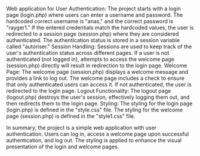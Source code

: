 Web application for User Authentication:
    The project starts with a login page (login.php) where users can enter a username and password.
    The hardcoded correct username is "anas," and the correct password is "rayger1."
    If the entered credentials match the hardcoded values, the user is redirected to a session page (session.php) where they are considered authenticated.
    The authentication status is stored in a session variable called "autoriser."
Session Handling:
    Sessions are used to keep track of the user's authentication status across different pages.
    If a user is not authenticated (not logged in), attempts to access the welcome page (session.php) directly will result in redirection to the login page.
Welcome Page:
    The welcome page (session.php) displays a welcome message and provides a link to log out.
    The welcome page includes a check to ensure that only authenticated users can access it. If not authenticated, the user is redirected to the login page.
Logout Functionality:
    The logout page (logout.php) destroys the user's session, effectively logging them out, and then redirects them to the login page.
Styling:
    The styling for the login page (login.php) is defined in the "style.css" file.
    The styling for the welcome page (session.php) is defined in the "style1.css" file.
    
In summary, the project is a simple web application with user authentication. Users can log in, access a welcome page upon successful authentication, and log out. The styling is applied to enhance the visual presentation of the login and welcome pages.